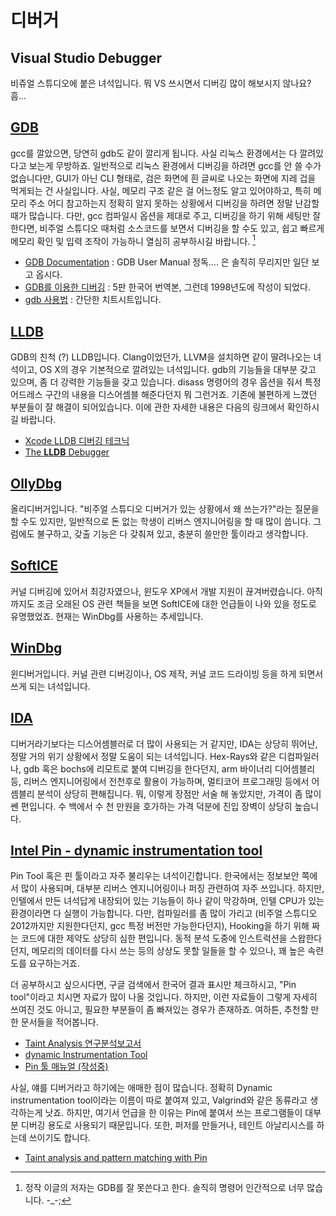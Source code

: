 # 디버거

## Visual Studio Debugger

비쥬얼 스튜디오에 붙은 녀석입니다. 뭐 VS 쓰시면서 디버깅 많이 해보시지 않나요? 흠...

## [GDB](http://lldb.llvm.org/)

gcc를 깔았으면, 당연히 gdb도 같이 깔리게 됩니다. 사실 리눅스 환경에서는 다 깔려있다고 보는게 무방하죠. 일반적으로 리눅스 환경에서 디버깅을 하려면 gcc를 안 쓸 수가 없습니다만, GUI가 아닌 CLI 형태로, 검은 화면에 흰 글씨로 나오는 화면에 지레 겁을 먹게되는 건 사실입니다. 사실, 메모리 구조 같은 걸 어느정도 알고 있어야하고, 특히 메모리 주소 어디 참고하는지 정확히 알지 못하는 상황에서 디버깅을 하려면 정말 난감할 때가 많습니다. 다만, gcc 컴파일시 옵션을 제대로 주고, 디버깅을 하기 위해 세팅만 잘 한다면, 비주얼 스튜디오 때처럼 소스코드를 보면서 디버깅을 할 수도 있고, 쉽고 빠르게 메모리 확인 및 입력 조작이 가능하니 열심히 공부하시길 바랍니다. [^1]

- [GDB Documentation](https://www.gnu.org/software/gdb/documentation/) : GDB User Manual 정독…. 은 솔직히 무리지만 일단 보고 옵시다.
- [GDB를 이용한 디버깅](http://korea.gnu.org/manual/release/gdb/gdb.html) : 5판 한국어 번역본, 그런데 1998년도에 작성이 되었다.
- [gdb 사용법](http://www.viper.pe.kr/docs/gdb-manual.html) : 간단한 치트시트입니다.

[^1]: 정작 이글의 저자는 GDB를 잘 못쓴다고 한다. 솔직히 명령어 인간적으로 너무 많습니다. -_-;

## [LLDB](http://lldb.llvm.org/)

GDB의 친척 (?) LLDB입니다. Clang이었던가, LLVM을 설치하면 같이 딸려나오는 녀석이고, OS X의 경우 기본적으로 깔려있는 녀석입니다. gdb의 기능들을 대부분 갖고 있으며, 좀 더 강력한 기능들을 갖고 있습니다. disass 명령어의 경우 옵션을 줘서 특정 어드레스 구간의 내용을 디스어셈블 해준다던지 뭐 그런거죠. 기존에 불편하게 느꼈던 부분들이 잘 해결이 되어있습니다. 이에 관한 자세한 내용은 다음의 링크에서 확인하시길 바랍니다.

- [Xcode LLDB 디버깅 테크닉](http://www.letmecompile.com/xcode-lldb-%EB%94%94%EB%B2%84%EA%B9%85-%ED%85%8C%ED%81%AC%EB%8B%89/)
- [The **LLDB** Debugger](http://lldb.llvm.org/)

## [OllyDbg](http://ollydbg.de/)

올리디버거입니다. "비주얼 스튜디오 디버거가 있는 상황에서 왜 쓰는가?"라는 질문을 할 수도 있지만, 일반적으로 돈 없는 학생이 리버스 엔지니어링을 할 때 많이 씁니다. 그럼에도 불구하고, 갖출 기능은 다 갖춰져 있고, 충분히 쓸만한 툴이라고 생각합니다.

## [SoftICE](https://en.wikipedia.org/wiki/SoftICE)

커널 디버깅에 있어서 최강자였으나, 윈도우 XP에서 개발 지원이 끊겨버렸습니다. 아직까지도 조금 오래된 OS 관련 책들을 보면 SoftICE에 대한 언급들이 나와 있을 정도로 유명했었죠. 현재는 WinDbg를 사용하는 추세입니다.

## [WinDbg](https://msdn.microsoft.com/ko-kr/library/ff551063(v=vs.85).aspx)

윈디버거입니다. 커널 관련 디버깅이나, OS 제작, 커널 코드 드라이빙 등을 하게 되면서 쓰게 되는 녀석입니다.

## [IDA](https://www.hex-rays.com/products/ida/)

디버거라기보다는 디스어셈블러로 더 많이 사용되는 거 같지만, IDA는 상당히 뛰어난, 정말 거의 위기 상황에서 정말 도움이 되는 녀석입니다. Hex-Rays와 같은 디컴파일러나, gdb 혹은 bochs에 리모트로 붙여 디버깅을 한다던지, arm 바이너리 디어셈블리 등, 리버스 엔지니어링에서 전천후로 활용이 가능하며, 멀티코어 프로그래밍 등에서 어셈블리 분석이 상당히 편해집니다. 뭐, 이렇게 장점만 서술 해 놓았지만, 가격이 좀 많이 쎈 편입니다. 수 백에서 수 천 만원을 호가하는 가격 덕분에 진입 장벽이 상당히 높습니다.

## [Intel Pin - dynamic instrumentation tool](https://software.intel.com/en-us/articles/pin-a-dynamic-binary-instrumentation-tool)

Pin Tool 혹은 핀 툴이라고 자주 불리우는 녀석이긴합니다. 한국에서는 정보보안 쪽에서 많이 사용되며, 대부분 리버스 엔지니어링이나 퍼징 관련하여 자주 쓰입니다. 하지만, 인텔에서 만든 녀석답게 내장되어 있는 기능들이 하나 같이 막강하며, 인텔 CPU가 있는 환경이라면 다 실행이 가능합니다. 다만, 컴파일러를 좀 많이 가리고 (비주얼 스튜디오 2012까지만 지원한다던지, gcc 특정 버전만 가능한다던지), Hooking을 하기 위해 짜는 코드에 대한 제약도 상당히 심한 편입니다. 동적 분석 도중에 인스트럭션을 스왑한다던지, 메모리의 데이터를 다시 쓰는 등의 상상도 못할 일들을 할 수 있으나, 꽤 높은 속련도를 요구하는거죠.

더 공부하시고 싶으시다면, 구글 검색에서 한국어 결과 표시만 체크하시고, "Pin tool"이라고 치시면 자료가 많이 나올 것입니다. 하지만, 이런 자료들이 그렇게 자세히 쓰여진 것도 아니고, 필요한 부분들이 좀 빠져있는 경우가 존재하죠. 여하튼, 추천할 만한 문서들을 적어봅니다.

- [Taint Analysis 연구분석보고서](http://teamcrak.tistory.com/328)
- [dynamic Instrumentation Tool](https://kldp.org/node/112142)
- [Pin 툴 매뉴얼 (작성중)](http://gooverto.tistory.com/entry/Pin-Tool-Manual)

사실, 얘를 디버거라고 하기에는 애매한 점이 많습니다. 정확히  Dynamic instrumentation tool이라는 이름이 따로 붙여져 있고, Valgrind와 같은 동류라고 생각하는게 낫죠. 하지만, 여기서 언급을 한 이유는 Pin에 붙여서 쓰는 프로그램들이 대부분 디버깅 용도로 사용되기 때문입니다. 또한, 퍼저를 만들거나, 테인트 아날리시스를 하는데 쓰이기도 합니다.

- [Taint analysis and pattern matching with Pin](http://shell-storm.org/blog/Taint-analysis-and-pattern-matching-with-Pin/)